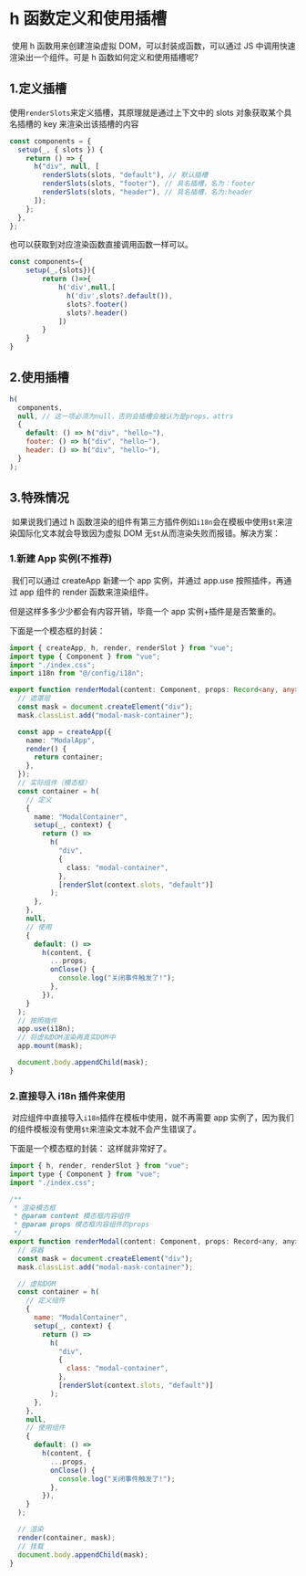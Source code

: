 # h 函数定义和使用插槽

​ 使用 h 函数用来创建渲染虚拟 DOM，可以封装成函数，可以通过 JS 中调用快速渲染出一个组件。可是 h 函数如何定义和使用插槽呢?

## 1.定义插槽

使用`renderSlots`来定义插槽，其原理就是通过上下文中的 slots 对象获取某个具名插槽的 key 来渲染出该插槽的内容

```js
const components = {
  setup(_, { slots }) {
    return () => {
      h("div", null, [
        renderSlots(slots, "default"), // 默认插槽
        renderSlots(slots, "footer"), // 具名插槽，名为：footer
        renderSlots(slots, "header"), // 具名插槽，名为:header
      ]);
    };
  },
};
```

也可以获取到对应渲染函数直接调用函数一样可以。

```js
const components={
	setup(_,{slots}){
		return ()=>{
            h('div',null,[
              h('div',slots?.default()),
              slots?.footer()
              slots?.header()
            ])
        }
	}
}
```

## 2.使用插槽

```js
h(
  components,
  null, // 这一项必须为null，否则会插槽会被认为是props、attrs
  {
    default: () => h("div", "hello~"),
    footer: () => h("div", "hello~"),
    header: () => h("div", "hello~"),
  }
);
```

## 3.特殊情况

​ 如果说我们通过 h 函数渲染的组件有第三方插件例如`i18n`会在模板中使用`$t`来渲染国际化文本就会导致因为虚拟 DOM 无`$t`从而渲染失败而报错。解决方案：

### 1.新建 App 实例(不推荐)

​ 我们可以通过 createApp 新建一个 app 实例，并通过 app.use 按照插件，再通过 app 组件的 render 函数来渲染组件。

但是这样多多少少都会有内容开销，毕竟一个 app 实例+插件是是否繁重的。

下面是一个模态框的封装：

```ts
import { createApp, h, render, renderSlot } from "vue";
import type { Component } from "vue";
import "./index.css";
import i18n from "@/config/i18n";

export function renderModal(content: Component, props: Record<any, any>) {
  // 遮罩层
  const mask = document.createElement("div");
  mask.classList.add("modal-mask-container");

  const app = createApp({
    name: "ModalApp",
    render() {
      return container;
    },
  });
  // 实际组件（模态框）
  const container = h(
    // 定义
    {
      name: "ModalContainer",
      setup(_, context) {
        return () =>
          h(
            "div",
            {
              class: "modal-container",
            },
            [renderSlot(context.slots, "default")]
          );
      },
    },
    null,
    // 使用
    {
      default: () =>
        h(content, {
          ...props,
          onClose() {
            console.log("关闭事件触发了!");
          },
        }),
    }
  );
  // 按照插件
  app.use(i18n);
  // 将虚拟DOM渲染再真实DOM中
  app.mount(mask);

  document.body.appendChild(mask);
}
```

### 2.直接导入 i18n 插件来使用

​ 对应组件中直接导入`i18n`插件在模板中使用，就不再需要 app 实例了，因为我们的组件模板没有使用`$t`来渲染文本就不会产生错误了。

下面是一个模态框的封装： 这样就非常好了。

```js
import { h, render, renderSlot } from "vue";
import type { Component } from "vue";
import "./index.css";

/**
 * 渲染模态框
 * @param content 模态框内容组件
 * @param props 模态框内容组件的props
 */
export function renderModal(content: Component, props: Record<any, any>) {
  // 容器
  const mask = document.createElement("div");
  mask.classList.add("modal-mask-container");

  // 虚拟DOM
  const container = h(
    // 定义组件
    {
      name: "ModalContainer",
      setup(_, context) {
        return () =>
          h(
            "div",
            {
              class: "modal-container",
            },
            [renderSlot(context.slots, "default")]
          );
      },
    },
    null,
    // 使用组件
    {
      default: () =>
        h(content, {
          ...props,
          onClose() {
            console.log("关闭事件触发了!");
          },
        }),
    }
  );

  // 渲染
  render(container, mask);
  // 挂载
  document.body.appendChild(mask);
}
```
